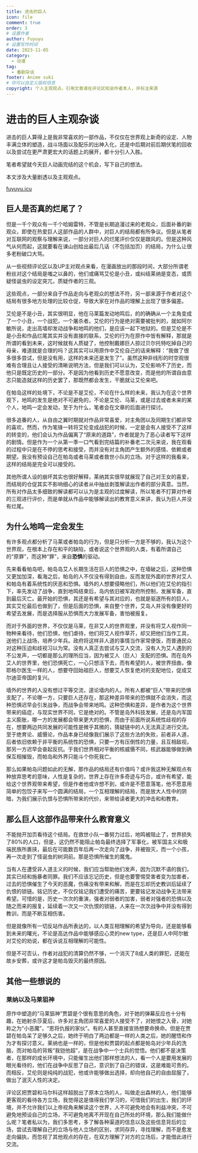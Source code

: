 ```yaml
---
title: 进击的巨人
icon: file
comment: true
order: 3
# 设置作者
author: Fuyuyu
# 设置写作时间
date: 2023-11-05
category:
  - 动漫
tag:
  - 番剧杂谈
footer: Anime suki
# 你可以自定义版权信息
copyright: 个人主观观点，引用文章请在评论区知会作者本人，并标注来源
---
```


# 进击的巨人主观杂谈

进击的巨人算得上是我非常喜欢的一部作品，不仅仅在世界观上新奇的设定、人物丰满立体的塑造，战斗场面以及配乐的出神入化，还是中后期对前后期伏笔的回收以及尝试在更严肃更宏大的话题上的展开，都十分引人入胜。

笔者希望就今天巨人动画完结的这个机会，写下自己的想法。

本文涉及大量剧透以及主观观点。

[fuyuyu.icu](https://fuyuyu.icu)

## 巨人是否真的烂尾了？

但是一千个观众有一千个哈姆雷特，不管是长期追漫过来的老观众，后面补番的新观众，即使在热爱巨人这部作品的人群中，对巨人的结局都有所争议。但是从笔者对互联网的观察与理解来说，一部分对巨人的烂尾评价仅仅是跟风的。但是这种风气从何而起，这就要看在谏山创给出最后几话（不包括加页）的结局，为什么让很多老粉破口大骂。

从一些视频评论区以及UP主对观点来看，在漫画放出的那段时间，大部分所谓老粉丝对这个结局是嗤之以鼻的，他们或痛骂艾伦是小丑，或纠结莱纳是变态，或质疑怪诞虫的设定突兀，质疑作者的三观。

这些观点，一部分来自于作品走向与老观众的想法不符，另一部来源于作者对这个结局有很多地方处理的比较仓促，导致大家在对作品的理解上出现了很多偏差。

艾伦是不是小丑，其实很明显，他在马莱篇发动地鸣后，的的确确从一个主角变成了一个小丑，一个战犯，一个屠杀者。艾伦的行为是绝对需要被批判的，就如阿尔敏所说，走出高墙却发动战争和地鸣的他们，是应该一起下地狱的。但是艾伦是不是小丑和作品烂尾其实并没有直接的联系，艾伦的行为在原作中皆有解释，那就是所谓的看到未来，这时候就有人质疑了，他控制戴娜巨人掠过贝尔托特吃掉自己的母亲，难道就是合理的吗？这其实可以用原作中艾伦自己的话来解释：“我做了很多很多尝试，但是没有用，这样的未来还是发生了”。虽然这种非线形的时空观很难有合理且让人接受的清晰说明方法，但是我们可以认为，艾伦影响不了历史，而他只是既定历史的一部分。不是因为他看到历史不愿意改变，而是他的所谓自由意志只能造就这样的历史罢了，那既然都会发生，干脆就让艾伦来吧。

在帕岛这样的处境下，不论是不是艾伦，不论在什么样的未来，我认为在这个世界观下，地鸣的发生是绝对不可避免的，不论是艾伦、马莱，或是过去或者未来的某个人，地鸣一定会发动，至于为什么，笔者会在文章的后面进行探讨。

很多追番的人，从自由之翼时期就对作品非常喜爱，对主角团以及同期生们都非常的喜欢，然而，作为笔锋一转将艾伦变成战犯的时候，一定是会有人接受不了这样的转变的，他们会认为作品偏离了“原来的道路”，作者就是为了恶心读者写下这样的剧情。但是作为一个从第一季一口气看到完结篇的补番老二次元来说，我在观看的过程中只是在不停的思考和接受，而并没有对主角团产生额外的感情、依赖或者期望。我没有预设自己在帕岛或者马莱或者救世小队的立场。对于这样的我看来，这样的结局是完全可以接受的。

其他所谓人设的崩坏其实也很好解释，莱纳其实很早就展现了自己对王女的喜爱，而结局的仓促其实不影响细心的读者从中抽丝剥茧解读出作者的部分真意。当然，所有对作品太多细致的解读都可以认为是主观的过度解读，所以笔者不打算对作者的三观进行评价，而是单就从作品中能够解读出的教育意义来讲，我认为巨人并没有烂尾。

## 为什么地鸣一定会发生

有许多观点都分析了马莱或者帕岛的行为，但是只分析一方是不够的，我认为这个世界观，在根本上存在和平的缺陷，或者说这个世界观的人类，有着所谓自己的“原罪”，而这种“罪”，来自**恐惧**的驱动。

先来看看帕岛吧，帕岛岛艾人长期生活在巨人的恐惧之中，在墙破之后，这种恐惧又更加加深，看海之后，帕岛的人不仅没有得到自由，反而发现外面的世界对艾人和帕岛有着系统性的厌恶和恐惧。墙外的人想要侵略他们，所以他们在艾伦的指引下，率先发动了战争，直到地鸣结束后，岛内依旧被军政府所控制，发展军备，直到最后灭亡。最开始的恐惧，其还是有希望与其对应的，也就是驱逐所有的巨人，其实艾伦最后也做到了，但是后面的恐惧，来自整个世界，艾岛人并没有像更好的希望去发展，而是选择服从恐惧而大力发展军备，害怕被报复。

而对于外面的世界，不仅仅是马莱，在非艾人的世界观里，并没有将艾人视作同一物种来看待，他们恐惧，他们虐待，他们将艾人视作草芥，却又把他们当作工具，送他们上战场，培养少年兵。政府将这样非人道的事情当作家常便饭，而普通民众对这种压迫和歧视习以为常。没有人真正去尝试与艾人交流，没有人为艾人遇到的不公发声，一切都是那么的理所应当，因为被艾人（巨人）支配的恐惧。而在岛外艾人的世界里，他们恐惧死亡，一心只想活下去，而有希望的人，被世界扭曲，像耶格尔医生一样的人，想要夺回始祖巨人，想要艾人恢复绝对的支配地位，促成艾尔迪亚帝国的复兴。

墙外的世界的人没有想过平等交流，遑论墙内的人。所有人都被“巨人”带来的恐惧支配了，不论哪一方，只要巨人还存在，那这种差异带来的恐惧就不会消失，而这种恐惧迟早会引发战争，而战争会带来地鸣。这种恐惧和差异，是作者为这个世界带来的癌症，与现实世界不同，它是绝对的。不管是岛外科技发展，还是岛内军国主义膨胀，哪一方的发展都会带来更大的恐惧，而由于前面所说系统性歧视的存在，想要两边共同发展的可能性是微乎其微的，猜疑链中的人无法真正进行交流。至于绝育论、威慑论，作品本身已经像我们展示了这些方法的失败，前者非人道，后者依旧依赖于非平衡的系统性的恐惧，只要一方有压倒性的力量，且互相敌视，那另一方迟早会奋起反抗。于我们世界相对平衡的核威慑不同，核武器能够做到确保互相摧毁，而帕岛和外界只能斗个你死我亡。

那么如果帕岛问题如此的无解，那作品的结局还有价值吗？或许我这种无解观点有种放弃思考的意味，人性是复杂的，世界上存在许多奇迹与巧合，或许有希望，能给这个世界观带来希望，但是作者他或许想不到，或许是不愿意落笔，他不愿意用简单的包饺子来写一个圆满的结局，一个互相理解的结局，而是放大人性中的阴暗，为我们展示仇恨与恐惧所带来的代价，来带给读者更大的冲击和和教育。

## 那么巨人这部作品带来什么教育意义

不能抛开加页看待这个结局。在救世小队一番努力过后，地鸣被阻止了，世界损失了80%的人口，但是，这仍然不能阻止帕岛最终选择了军事化，被军国主义和极端民族所裹挟，最后在可能数百年后再一次走向了战争，并被毁灭，而一个小孩，再一次走到了怪诞虫的树洞前。那是恐惧所催生的魔鬼。

当有人在遭受非人道主义的时候，我们应当帮助他们发声，因为沉默不语的我们，其实已经和施暴者同罪。我们不应该忘记历史，但是也要警惕受害者变为加害者，过去的恐惧催生了今天的恶魔，伤痛没有带来和解，而是在忘却历史教训后延续了仇恨的锁链。铭记历史，不仅仅铭记我们遭受的痛苦，更要铭记发动战争无法带来希望。可惜的是，历史一次次的重演，强者对弱者的加害，弱者对强者的恐惧以及随之而来的报复，延续着一次又一次仇恨的锁链，人来在一次次战争中并没有得到教训，而是不断互相伤害。

但是就像所有一切反站作品所表达的，以人类互相理解的希望为导向，还是能够看到未来的曙光，不论是高达作品中能够感应心灵的new type，还是巨人中阿尔敏对艾伦的劝说，都在诉说互相理解的可能性。

但是不可否认，作者对战犯的清算仍然不够，一个消灭了8成人类的罪犯，还能在故乡安葬，或许这才是帕岛毁灭的最终原因。

## 其他一些想说的

### 莱纳以及马莱狙神

原作中塑造的“马莱狙神”贾碧是个很有意思的角色，对于她的弹幕反应也十分有趣，在她射杀莎夏后，许多对主角团非常喜爱的人接受不了，对她恨之入骨，对她称之为“小恶魔”，“恩将仇报的家伙”。有的人甚至直接宣扬想要命换命。但是在贾碧在帕岛呆了足够久之后，她终于明白了两边都是一样的人类之后，她的醒悟和作为才有探讨意义。莱纳也是一样的，但是他和贾碧的起点都是帕岛对少年兵的洗脑，而对帕岛的背叛“我铠他超”，是在战争中一个士兵的觉悟。他们都不是决策者，在那样的成长环境中，只能催生出他们那样想法的人，看一个人是要用发展的眼光看待的，他们在战争中反思了自己，意识到了自己的错误，这是难能可贵的。而相反，艾伦则是纯纯的战犯，他或许能够做出选择，却向他自己的自由屈服了，做出了泯灭人性的决定。

评论区把贾碧和马尔科这样超脱出了原本立场的人，叫做走出森林的人，他们能够更客观的看待各方立场，我觉得这是值得我们学习的，可惜我们的出生，我们的环境，并不允许我们以上帝视角来解读这个世界，人不可避免地会有利益冲突，不可避免地预设自己的立场，不可避免地离不开现在自己所处的环境，那么我们能做什么呢？笔者私以为，我们多思考，多了解各种渠道的信息以及这些信息背后的立场，尝试去理解自己的立场与他人立场的区别，求同存异，寻找理解，而不是愈发走向偏执，而忽视了其他观点的存在，在双方理解了对方的立场后，才能借此进行交流。


